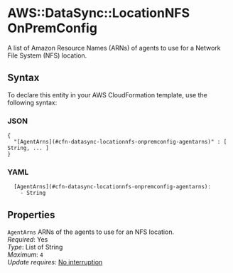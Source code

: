 # AWS::DataSync::LocationNFS OnPremConfig<a name="aws-properties-datasync-locationnfs-onpremconfig"></a>

A list of Amazon Resource Names \(ARNs\) of agents to use for a Network File System \(NFS\) location\.

## Syntax<a name="aws-properties-datasync-locationnfs-onpremconfig-syntax"></a>

To declare this entity in your AWS CloudFormation template, use the following syntax:

### JSON<a name="aws-properties-datasync-locationnfs-onpremconfig-syntax.json"></a>

```
{
  "[AgentArns](#cfn-datasync-locationnfs-onpremconfig-agentarns)" : [ String, ... ]
}
```

### YAML<a name="aws-properties-datasync-locationnfs-onpremconfig-syntax.yaml"></a>

```
  [AgentArns](#cfn-datasync-locationnfs-onpremconfig-agentarns): 
    - String
```

## Properties<a name="aws-properties-datasync-locationnfs-onpremconfig-properties"></a>

`AgentArns`  <a name="cfn-datasync-locationnfs-onpremconfig-agentarns"></a>
ARNs of the agents to use for an NFS location\.  
*Required*: Yes  
*Type*: List of String  
*Maximum*: `4`  
*Update requires*: [No interruption](https://docs.aws.amazon.com/AWSCloudFormation/latest/UserGuide/using-cfn-updating-stacks-update-behaviors.html#update-no-interrupt)